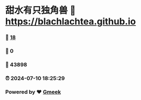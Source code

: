 # 甜水有只独角兽 :link: https://blachlachtea.github.io 
### :page_facing_up: [18](https://blachlachtea.github.io/tag.html) 
### :speech_balloon: 0 
### :hibiscus: 43898 
### :alarm_clock: 2024-07-10 18:25:29 
### Powered by :heart: [Gmeek](https://github.com/Meekdai/Gmeek)
